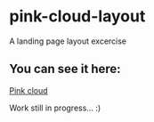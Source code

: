 # pink-cloud-layout
A landing page layout excercise

## You can see it here:
[Pink cloud](https://juliocesardeveloper.github.io/pink-cloud-layout/)


Work still in progress... :)
